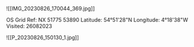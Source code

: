 ![[IMG_20230826_170044_369.jpg]]

OS Grid Ref: NX 51775 53890
Latitude: 54°51'28"N
Longitude: 4°18'38"W
Visited: 26082023

![[P_20230826_150130_1.jpg]]